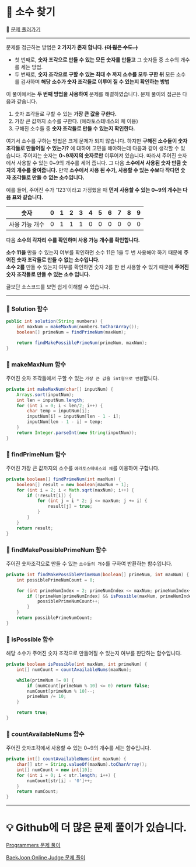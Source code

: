 # :page_facing_up: 소수 찾기

:link: [문제 풀러가기](https://programmers.co.kr/learn/courses/30/lessons/42839?language=java)
***
문제를 접근하는 방법은 __2 가지가 존재 합니다. ~~(더 많은 수도..)~~__
* 첫 번째로, __숫자 조각으로 만들 수 있는 모든 숫자를 만들고__ 그 숫자들 중 소수의 개수를 세는 방법.
* 두 번째로, __숫자 조각으로 구할 수 있는 최대 수 까지 소수를 모두 구한 뒤__ 모든 소수를 검사하며 __해당 소수가 숫자 조각들로 이루어 질 수 있는지 확인하는 방법__

이 풀이에서는 __두 번째 방법을 사용하여__ 문제를 해결하였습니다. 문제 풀이의 접근은 다음과 같습니다.

1. 숫자 조각들로 구할 수 있는 __가장 큰 값을 구한다.__
2. 가장 큰 값까지 소수를 구한다. (에라토스테네스의 체 이용)
3. 구해진 소수들 중 __숫자 조각들로 만들 수 있는지 확인한다.__

여기서 소수를 구하는 방법은 크게 문제가 되지 않습니다. 하지만 __구해진 소수들이 숫자 조각들로 만들어질 수 있는가?__ 에 대하여 고민을 해야하는데 다음과 같이 생각할 수 있습니다. 주어지는 숫자는 __0~9까지의 숫자로만__ 이루어져 있습니다. 따라서 주어진 숫자에서 사용할 수 있는 0~9의 개수를 세어 줍니다. 그 다음 __소수에서 사용된 숫자 만큼 숫자의 개수를 줄여줍니다.__ 만약 __소수에서 사용 된 수가, 사용할 수 있는 수보다 작다면 숫자 조각들로 만들 수 없는 소수입니다.__

예를 들어, 주어진 수가 '123'이라고 가정했을 때 __먼저 사용할 수 있는 0~9의 개수는 다음 표와 같습니다.__

숫자|0|1|2|3|4|5|6|7|8|9
:----:|-|-|-|-|-|-|-|-|-|-
사용 가능 개수|0|1|1|1|0|0|0|0|0|0|0

다음 __소수의 각자리 수를 확인하며 사용 가능 개수를 확인합니다.__

__소수 11을__ 만들 수 있는지 여부를 확인하면  소수 11은 1을 두 번 사용해야 하기 때문에 __주어진 숫자 조각들로 만들 수 없는 소수입니다.__   
__소수 2를__ 만들 수 있는지 여부를 확인하면 숫자 2를 한 번 사용할 수 있기 때문에 __주어진 숫자 조각들로 만들 수 있는 소수 입니다.__

글보단 소스코드를 보면 쉽게 이해할 수 있습니다.
***
### __:seedling: Solution 함수__
```java
public int solution(String numbers) {
    int maxNum = makeMaxNum(numbers.toCharArray());
    boolean[] primeNum = findPrimeNum(maxNum);

    return findMakePossiblePrimeNum(primeNum, maxNum);
}
```

### __:seedling: makeMaxNum 함수__
주어진 숫자 조각들에서 구할 수 있는 `가장 큰 값을 int형으로 반환`합니다.
```java
private int makeMaxNum(char[] inputNum) {
    Arrays.sort(inputNum);
    int len = inputNum.length;
    for (int i = 0; i < len/2; i++) {
        char temp = inputNum[i];
        inputNum[i] = inputNum[len - 1 - i];
        inputNum[len - 1 - i] = temp;
    }
    return Integer.parseInt(new String(inputNum));
}
```

### __:seedling: findPrimeNum 함수__
주어진 가장 큰 값까지의 소수를 `에라토스테네스의 체`를 이용하여 구합니다.
```java
private boolean[] findPrimeNum(int maxNum) {
    boolean[] result = new boolean[maxNum + 1];
    for (int i = 2; i < Math.sqrt(maxNum); i++) {
        if (!result[i]) {
            for (int j = i * 2; j <= maxNum; j += i) {
                result[j] = true;
            }
        }
    }
    return result;
}
```

### __:seedling: findMakePossiblePrimeNum 함수__
주어진 숫자조각으로 만들 수 있는 `소수들의 개수`를 구하여 반환하는 함수입니다.
```java
private int findMakePossiblePrimeNum(boolean[] primeNum, int maxNum) {
    int possiblePrimeNumCount = 0;

    for (int primeNumIndex = 2; primeNumIndex <= maxNum; primeNumIndex++) {
        if (!primeNum[primeNumIndex] && isPossible(maxNum, primeNumIndex)) {
            possiblePrimeNumCount++;
        }
    }
    return possiblePrimeNumCount;
}
```

### __:seedling: isPossible 함수__
해당 소수가 주어진 숫자 조각으로 만들어질 수 있는지 여부를 판단하는 함수입니다.
```java
private boolean isPossible(int maxNum, int primeNum) {
    int[] numCount = countAvailableNums(maxNum);

    while(primeNum != 0) {
        if (numCount[primeNum % 10] <= 0) return false;
        numCount[primeNum % 10]--;
        primeNum /= 10;
    }

    return true;
}
```

### __:seedling: countAvailableNums 함수__
주어진 숫자조각에서 사용할 수 있는 0~9의 개수를 세는 함수입니다.
```java
private int[] countAvailableNums(int maxNum) {
    char[] str = String.valueOf(maxNum).toCharArray();
    int[] numCount = new int[10];
    for (int i = 0; i < str.length; i++) {
        numCount[str[i] - '0']++;
    }
    return numCount;
}
```
***
# __:bulb: Github에 더 많은 문제 풀이가 있습니다.__
[Programmers 문제 풀이 ](https://github.com/seungrokoh/TIL/Algorithm)

[BaekJoon Online Judge 문제 풀이](https://github.com/seungrokoh/Beakjoon_OnlineJudge)
